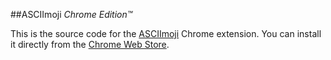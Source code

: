 ##ASCIImoji
_Chrome Edition™_

This is the source code for the [ASCIImoji](https://github.com/jigglycrumb/asciimoji) Chrome extension. You can install it directly from the [Chrome Web Store](https://chrome.google.com/webstore/detail/asciimoji/pglkjdoamcojlfjbdeenodmpkjkgplik).
